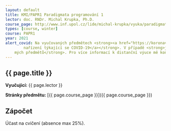 ```yaml
---
layout: default
title: KMI/PAPR1 Paradigmata programování 1
lector: doc. RNDr. Michal Krupka, Ph.D.
course_page: http://www.inf.upol.cz/lide/michal-krupka/vyuka/paradigmata-programovani-1
types: [course, winter]
course: PAPR1
year: 2021
alert_covid: Na vyučovaných předmětech <strong><a href="https://koronavirus.mzcr.cz/aktualni-opatreni/">dodržujte vládní
        nařízení týkající se COVID-19</a></strong>. V případě <strong>jakýchkoli příznaků se neúčastněte prezenční výuky
    mých předmětů</strong>. Pro více informací k distanční výuce mě kontaktujte.
---
```


## {{ page.title }}
**Vyučující:** {{ page.lector }}

**Stránky předmětu:** [{{ page.course_page }}]({{ page.course_page }})

## Zápočet
Účast na cvičení (absence max 25%).
